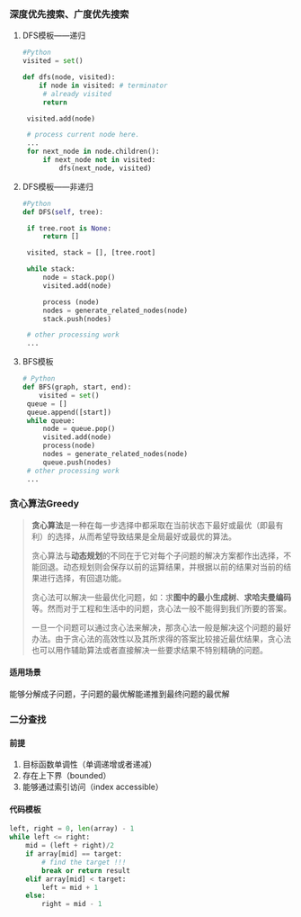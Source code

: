 ### 深度优先搜索、广度优先搜索

1. DFS模板——递归

   ```python
   #Python
   visited = set() 
   
   def dfs(node, visited):
       if node in visited: # terminator
       	# already visited 
       	return 
   
   	visited.add(node) 
   
   	# process current node here. 
   	...
   	for next_node in node.children(): 
   		if next_node not in visited: 
   			dfs(next_node, visited)
   ```

2. DFS模板——非递归

   ```python
   #Python
   def DFS(self, tree): 
   
   	if tree.root is None: 
   		return [] 
   
   	visited, stack = [], [tree.root]
   
   	while stack: 
   		node = stack.pop() 
   		visited.add(node)
   
   		process (node) 
   		nodes = generate_related_nodes(node) 
   		stack.push(nodes) 
   
   	# other processing work 
   	...
   ```

3. BFS模板

   ```python
   # Python
   def BFS(graph, start, end):
       visited = set()
   	queue = [] 
   	queue.append([start]) 
   	while queue: 
   		node = queue.pop() 
   		visited.add(node)
   		process(node) 
   		nodes = generate_related_nodes(node) 
   		queue.push(nodes)
   	# other processing work 
   	...
   ```

### 贪心算法Greedy

> **贪心算法**是一种在每一步选择中都采取在当前状态下最好或最优（即最有利）的选择，从而希望导致结果是全局最好或最优的算法。
>
> 贪心算法与**动态规划**的不同在于它对每个子问题的解决方案都作出选择，不能回退。动态规划则会保存以前的运算结果，并根据以前的结果对当前的结果进行选择，有回退功能。
>
> 贪心法可以解决一些最优化问题，如：求**图中的最小生成树**、**求哈夫曼编码**等。然而对于工程和生活中的问题，贪心法一般不能得到我们所要的答案。
>
> 一旦一个问题可以通过贪心法来解决，那贪心法一般是解决这个问题的最好办法。由于贪心法的高效性以及其所求得的答案比较接近最优结果，贪心法也可以用作辅助算法或者直接解决一些要求结果不特别精确的问题。

#### 适用场景

能够分解成子问题，子问题的最优解能递推到最终问题的最优解



### 二分查找

#### 前提

1. 目标函数单调性（单调递增或者递减）
2. 存在上下界（bounded）
3. 能够通过索引访问（index accessible）

#### 代码模板

```python
left, right = 0, len(array) - 1
while left <= right:
    mid = (left + right)/2
    if array[mid] == target:
        # find the target !!!
        break or return result
    elif array[mid] < target:
        left = mid + 1
    else:
        right = mid - 1
```





